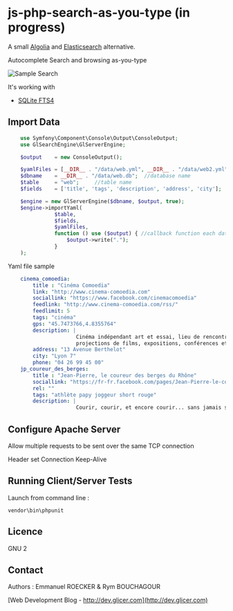 # js-php-search-as-you-type (in progress)

A small [Algolia](https://www.algolia.com/) and [Elasticsearch](https://www.elastic.co/products/elasticsearch) alternative.

Autocomplete
Search and browsing as-you-type

![Sample Search](https://raw.githubusercontent.com/emmanuelroecker/js-php-search-as-you-type/master/doc/search.gif)

It's working with

*   [SQLite FTS4](https://sqlite.org/fts3.html)

## Import Data

```php
    use Symfony\Component\Console\Output\ConsoleOutput;
    use GlSearchEngine\GlServerEngine;

    $output    = new ConsoleOutput();

    $yamlFiles = [__DIR__ . "/data/web.yml", __DIR__ . "/data/web2.yml"];   //yaml files list to import
    $dbname    = __DIR__ . "/data/web.db";  //database name
    $table     = "web";     //table name
    $fields    = ['title', 'tags', 'description', 'address', 'city'];   //fields list to index

    $engine = new GlServerEngine($dbname, $output, true);
    $engine->importYaml(
               $table,
               $fields,
               $yamlFiles,
               function () use ($output) { //callback function each data inserted
                   $output->write(".");
               }
    );
```

Yaml file sample

```yaml
    cinema_comoedia:
        title : "Cinéma Comoedia"
        link: "http://www.cinema-comoedia.com"
        sociallink: "https://www.facebook.com/cinemacomoedia"
        feedlink: "http://www.cinema-comoedia.com/rss/"
        feedlimit: 5
        tags: "cinéma"
        gps: "45.7473766,4.8355764"
        description: |
                      Cinéma indépendant art et essai, lieu de rencontres dans lequel
                      projections de films, expositions, conférences et débats sont également possibles ...
        address: "13 Avenue Berthelot"
        city: "Lyon 7"
        phone: "04 26 99 45 00"
    jp_coureur_des_berges:
        title : "Jean-Pierre, le coureur des berges du Rhône"
        sociallink: "https://fr-fr.facebook.com/pages/Jean-Pierre-le-coureur-des-berges-du-Rh%C3%B4ne/101738059870725"
        rel: ""
        tags: "athlète papy joggeur short rouge"
        description: |
                      Courir, courir, et encore courir... sans jamais s'arrêter ...
```

## Configure Apache Server

Allow multiple requests to be sent over the same TCP connection

<IfModule mod_headers.c>
    Header set Connection Keep-Alive
 </IfModule>

## Running Client/Server Tests

Launch from command line :

```console
vendor\bin\phpunit
```

## Licence

GNU 2

## Contact

Authors : Emmanuel ROECKER & Rym BOUCHAGOUR

[Web Development Blog - http://dev.glicer.com](http://dev.glicer.com)